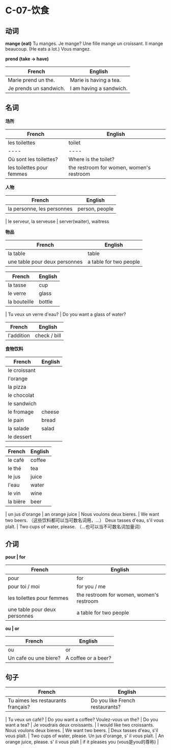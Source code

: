 # C-07-饮食

## 动词

**mange (eat)**
Tu manges.
Je mange? 
Une fille mange un croissant.
Il mange beaucoup. (He eats a lot.)
Vous mangez.

**prend (take -> have)**

French | English
---- | ----
Marie prend un the. | Marie is having a tea.
Je prends un sandwich. | I am having a sandwich.

## 名词

**场所**

French | English
---- | ----
les toilettes | toilet
---- | ----
Où sont les toilettes? | Where is the toilet?
les toilettes pour femmes | the restroom for women, women's restroom

**人物**

French | English
---- | ----
la personne, les personnes | person, people
 | 
le serveur, la serveuse | server(waiter), waitress

**物品**

French | English
---- | ----
la table | table
une table pour deux personnes | a table for two people

French | English
---- | ----
la tasse | cup
le verre | glass
la bouteille | bottle
 | 
Tu veux un verre d'eau? | Do you want a glass of water?

French | English
---- | ----
l'addition | check / bill

**食物饮料**

French | English
---- | ----
le croissant |
l'orange |
la pizza |
le chocolat |
le sandwich | 
le fromage | cheese
le pain | bread
la salade | salad
le dessert | 

French | English
---- | ----
le café | coffee
le thé | tea
le jus | juice
l'eau | water
le vin | wine
la bière | beer
 | 
un jus d'orange | an orange juice
 | 
Nous voulons deux bieres. | We want two beers. （这些饮料都可以当可数名词用，...）
Deux tasses d'eau, s'il vous plaît. | Two cups of water, please. （...也可以当不可数名词加量词）


## 介词

**pour | for**

French | English
---- | ----
pour | for
pour toi / moi | for you / me
les toilettes pour femmes | the restroom for women, women's restroom
une table pour deux personnes | a table for two people

**ou | or**

French | English
---- | ----
ou | or
Un cafe ou une biere? | A coffee or a beer?

## 句子

French | English
---- | ----
Tu aimes les restaurants français? | Do you like French restaurants?
 | 
Tu veux un café? | Do you want a coffee?
Voulez-vous un the? | Do you want a tea?
 | 
Je voudrais deux croissants. | I would like two croissants.
Nous voulons deux bieres. | We want two beers.
 | 
Deux tasses d'eau, s'il vous plaît. | Two cups of water, please.
Un jus d'orange, s' il vous plaît. | An orange juice, please. 
s' il vous plaît | if it pleases you (vous是you的尊称)
 | 




